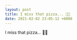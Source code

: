 ```yaml
---
layout: post
title: I miss that pizza... 🍕😢
date: 2021-02-02 23:05:12 +0000
---
```


I miss that pizza... 🍕😢

